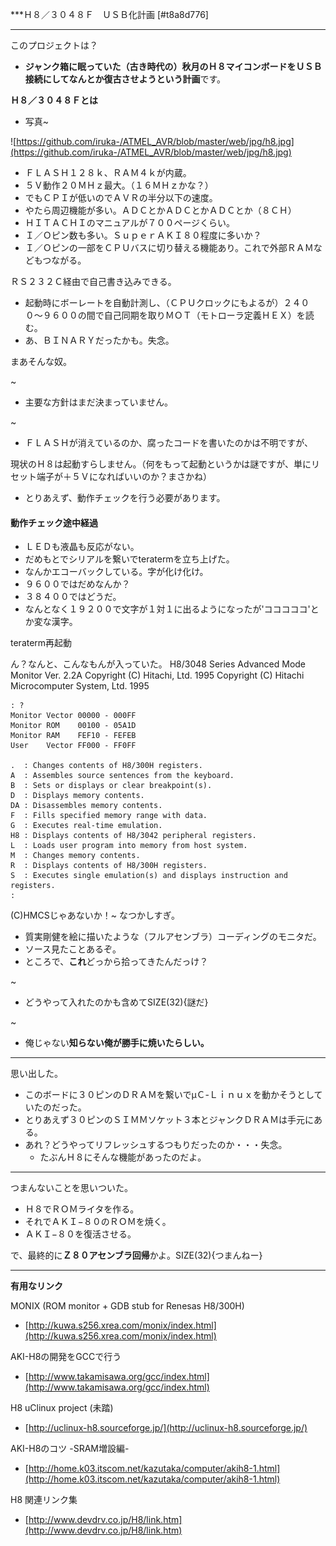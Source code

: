 ﻿***Ｈ８／３０４８Ｆ　ＵＳＢ化計画 [#t8a8d776]
- - - -
このプロジェクトは？
- **ジャンク箱に眠っていた（古き時代の）秋月のＨ８マイコンボードをＵＳＢ接続にしてなんとか復古させようという計画**です。

<!-- dummy comment line for breaking list -->


**Ｈ８／３０４８Ｆとは**
- 写真~

<!-- dummy comment line for breaking list -->
![https://github.com/iruka-/ATMEL_AVR/blob/master/web/jpg/h8.jpg](https://github.com/iruka-/ATMEL_AVR/blob/master/web/jpg/h8.jpg) 
- ＦＬＡＳＨ１２８ｋ、ＲＡＭ４ｋが内蔵。
- ５Ｖ動作２０ＭＨｚ最大。（１６ＭＨｚかな？）
- でもＣＰＩが低いのでＡＶＲの半分以下の速度。
- やたら周辺機能が多い。ＡＤＣとかＡＤＣとかＡＤＣとか（８ＣＨ）
- ＨＩＴＡＣＨＩのマニュアルが７００ページくらい。
- Ｉ／Ｏピン数も多い。ＳｕｐｅｒＡＫＩ８０程度に多いか？
- Ｉ／Ｏピンの一部をＣＰＵバスに切り替える機能あり。これで外部ＲＡＭなどもつながる。

<!-- dummy comment line for breaking list -->

ＲＳ２３２Ｃ経由で自己書き込みできる。
- 起動時にボーレートを自動計測し、（ＣＰＵクロックにもよるが）２４００〜９６００の間で自己同期を取りＭＯＴ（モトローラ定義ＨＥＸ）を読む。
- あ、ＢＩＮＡＲＹだったかも。失念。

<!-- dummy comment line for breaking list -->

まあそんな奴。

~

- 主要な方針はまだ決まっていません。

<!-- dummy comment line for breaking list -->

~
- ＦＬＡＳＨが消えているのか、腐ったコードを書いたのかは不明ですが、

<!-- dummy comment line for breaking list -->
現状のＨ８は起動すらしません。（何をもって起動というかは謎ですが、単にリセット端子が＋５Ｖになればいいのか？まさかね）


- とりあえず、動作チェックを行う必要があります。

<!-- dummy comment line for breaking list -->

#### 動作チェック途中経過
- ＬＥＤも液晶も反応がない。
- だめもとでシリアルを繋いでteratermを立ち上げた。
- なんかエコーバックしている。字が化け化け。
- ９６００ではだめなんか？
- ３８４００ではどうだ。
- なんとなく１９２００で文字が１対１に出るようになったが'コココココ'とか変な漢字。

<!-- dummy comment line for breaking list -->

teraterm再起動

ん？なんと、こんなもんが入っていた。
	H8/3048 Series Advanced Mode Monitor Ver. 2.2A
	Copyright (C) Hitachi, Ltd. 1995
	Copyright (C) Hitachi Microcomputer System, Ltd. 1995
	
	: ?
	Monitor Vector 00000 - 000FF
	Monitor ROM    00100 - 05A1D
	Monitor RAM    FEF10 - FEFEB
	User    Vector FF000 - FF0FF
	
	.  : Changes contents of H8/300H registers.
	A  : Assembles source sentences from the keyboard.
	B  : Sets or displays or clear breakpoint(s).
	D  : Displays memory contents.
	DA : Disassembles memory contents.
	F  : Fills specified memory range with data.
	G  : Executes real-time emulation.
	H8 : Displays contents of H8/3042 peripheral registers.
	L  : Loads user program into memory from host system.
	M  : Changes memory contents.
	R  : Displays contents of H8/300H registers.
	S  : Executes single emulation(s) and displays instruction and registers.
	:

(C)HMCSじゃあないか！~
なつかしすぎ。
- 質実剛健を絵に描いたような（フルアセンブラ）コーディングのモニタだ。
- ソース見たことあるぞ。
- ところで、**これ**どっから拾ってきたんだっけ？

<!-- dummy comment line for breaking list -->
~
- どうやって入れたのかも含めてSIZE(32){謎だ}

<!-- dummy comment line for breaking list -->
~
- 俺じゃない**知らない俺が勝手に焼いたらしい。**

<!-- dummy comment line for breaking list -->

- - - -
思い出した。
- このボードに３０ピンのＤＲＡＭを繋いでμＣ-Ｌｉｎｕｘを動かそうとしていたのだった。
- とりあえず３０ピンのＳＩＭＭソケット３本とジャンクＤＲＡＭは手元にある。
- あれ？どうやってリフレッシュするつもりだったのか・・・失念。
    - たぶんＨ８にそんな機能があったのだよ。

<!-- dummy comment line for breaking list -->

- - - -
つまんないことを思いついた。
- Ｈ８でＲＯＭライタを作る。
- それでＡＫＩ−８０のＲＯＭを焼く。
- ＡＫＩ−８０を復活させる。

<!-- dummy comment line for breaking list -->

で、最終的に**Ｚ８０アセンブラ回帰**かよ。SIZE(32){つまんねー}

- - - -
**有用なリンク**

MONIX (ROM monitor + GDB stub for Renesas H8/300H)
- [http://kuwa.s256.xrea.com/monix/index.html](http://kuwa.s256.xrea.com/monix/index.html) 

<!-- dummy comment line for breaking list -->

AKI-H8の開発をGCCで行う
- [http://www.takamisawa.org/gcc/index.html](http://www.takamisawa.org/gcc/index.html) 

<!-- dummy comment line for breaking list -->

H8 uClinux project (未踏)
- [http://uclinux-h8.sourceforge.jp/](http://uclinux-h8.sourceforge.jp/) 

<!-- dummy comment line for breaking list -->

AKI-H8のコツ -SRAM増設編-
- [http://home.k03.itscom.net/kazutaka/computer/akih8-1.html](http://home.k03.itscom.net/kazutaka/computer/akih8-1.html) 

<!-- dummy comment line for breaking list -->

H8 関連リンク集
- [http://www.devdrv.co.jp/H8/link.htm](http://www.devdrv.co.jp/H8/link.htm) 

